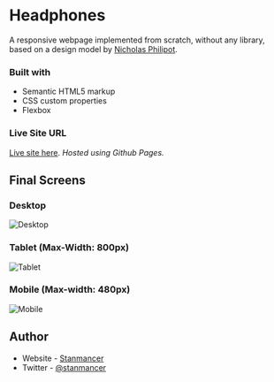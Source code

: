 # Headphones
A responsive webpage implemented from scratch, without any library, based on a design model by [Nicholas Philipot](https://www.linkedin.com/in/nic0fil).

### Built with
- Semantic HTML5 markup
- CSS custom properties
- Flexbox

### Live Site URL
[Live site here](stanmancer.github.io/headphones/). *Hosted using Github Pages.*


## Final Screens

### Desktop
![Desktop](https://github.com/MatriMariem/holberton-headphones/blob/master/Final-screens/01_headphones_desktop%402x.png)  


### Tablet (Max-Width: 800px)
![Tablet](https://github.com/MatriMariem/holberton-headphones/blob/master/Final-screens/01_headphones_tablet%402x.png)  


### Mobile (Max-width: 480px)
![Mobile](https://github.com/MatriMariem/holberton-headphones/blob/master/Final-screens/01_headphones_mobile%402x.png)  


## Author
- Website - [Stanmancer](https://limey.io/stanmancer)
- Twitter - [@stanmancer](https://www.twitter.com/stanmancer)

